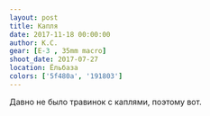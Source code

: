 ```yaml
---
layout: post
title: Капля
date: 2017-11-18 00:00:00
author: К.С.
gear: [E-3 , 35mm macro]
shoot_date: 2017-07-27
location: Ёльбаза
colors: ['5f480a', '191803']
---
```

Давно не было травинок с каплями, поэтому вот.
